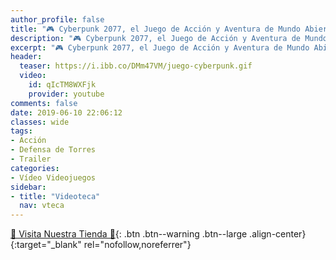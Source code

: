 ```yaml
---
author_profile: false
title: "🎮 Cyberpunk 2077, el Juego de Acción y Aventura de Mundo Abierto"
description: "🎮 Cyberpunk 2077, el Juego de Acción y Aventura de Mundo Abierto"
excerpt: "🎮 Cyberpunk 2077, el Juego de Acción y Aventura de Mundo Abierto"
header:
  teaser: https://i.ibb.co/DMm47VM/juego-cyberpunk.gif
  video:
    id: qIcTM8WXFjk
    provider: youtube
comments: false
date: 2019-06-10 22:06:12
classes: wide
tags:
- Acción
- Defensa de Torres
- Trailer
categories:
- Vídeo Videojuegos
sidebar:
- title: "Videoteca"
  nav: vteca
---
```


[🎁 Visita Nuestra Tienda 🎁](https://www.amazon.es/shop/cibercursos){: .btn .btn--warning .btn--large .align-center}{:target="_blank" rel="nofollow,noreferrer"}